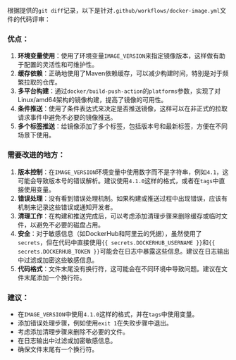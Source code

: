 根据提供的`git diff`记录，以下是针对`.github/workflows/docker-image.yml`文件的代码评审：

### 优点：

1. **环境变量使用**：使用了环境变量`IMAGE_VERSION`来指定镜像版本，这样做有助于配置的灵活性和可维护性。
2. **缓存依赖**：正确地使用了Maven依赖缓存，可以减少构建时间，特别是对于频繁拉取的仓库。
3. **多平台构建**：通过`docker/build-push-action`的`platforms`参数，实现了对Linux/amd64架构的镜像构建，提高了镜像的可用性。
4. **条件推送**：使用了条件表达式来决定是否推送镜像，这样可以在非正式的拉取请求事件中避免不必要的镜像推送。
5. **多个标签推送**：给镜像添加了多个标签，包括版本号和最新标签，方便在不同场景下使用。

### 需要改进的地方：

1. **版本控制**：在`IMAGE_VERSION`环境变量中使用数字而不是字符串，例如`4.1`，这可能会导致版本号的错误解析。建议使用`4.1.0`这样的格式，或者在`tags`中直接使用变量。
2. **错误处理**：没有看到错误处理机制。如果构建或推送过程中出现错误，应该有机制来记录这些错误或通知开发者。
3. **清理工作**：在构建和推送完成后，可以考虑添加清理步骤来删除缓存或临时文件，以避免不必要的磁盘占用。
4. **安全**：对于敏感信息（如DockerHub和阿里云的凭据），虽然使用了`secrets`，但在代码中直接使用`{{ secrets.DOCKERHUB_USERNAME }}`和`{{ secrets.DOCKERHUB_TOKEN }}`可能会在日志中暴露这些信息。建议在日志输出中过滤或加密这些敏感信息。
5. **代码格式**：文件末尾没有换行符，这可能会在不同环境中导致问题。建议在文件末尾添加一个换行符。

### 建议：

- 在`IMAGE_VERSION`中使用`4.1.0`这样的格式，并在`tags`中使用变量。
- 添加错误处理步骤，例如使用`exit 1`在失败步骤中退出。
- 考虑添加清理步骤来删除不必要的文件。
- 在日志输出中过滤或加密敏感信息。
- 确保文件末尾有一个换行符。